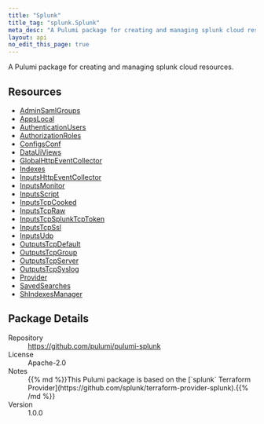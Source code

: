 ```yaml
---
title: "Splunk"
title_tag: "splunk.Splunk"
meta_desc: "A Pulumi package for creating and managing splunk cloud resources."
layout: api
no_edit_this_page: true
---
```


<!-- WARNING: this file was generated by Pulumi Docs Generator. -->
<!-- Do not edit by hand unless you're certain you know what you are doing! -->

A Pulumi package for creating and managing splunk cloud resources.

<h2 id="resources">Resources</h2>
<ul class="api">
    <li><a href="adminsamlgroups" title="AdminSamlGroups"><span class="api-symbol api-symbol--resource"></span>AdminSamlGroups</a></li>
    <li><a href="appslocal" title="AppsLocal"><span class="api-symbol api-symbol--resource"></span>AppsLocal</a></li>
    <li><a href="authenticationusers" title="AuthenticationUsers"><span class="api-symbol api-symbol--resource"></span>AuthenticationUsers</a></li>
    <li><a href="authorizationroles" title="AuthorizationRoles"><span class="api-symbol api-symbol--resource"></span>AuthorizationRoles</a></li>
    <li><a href="configsconf" title="ConfigsConf"><span class="api-symbol api-symbol--resource"></span>ConfigsConf</a></li>
    <li><a href="datauiviews" title="DataUiViews"><span class="api-symbol api-symbol--resource"></span>DataUiViews</a></li>
    <li><a href="globalhttpeventcollector" title="GlobalHttpEventCollector"><span class="api-symbol api-symbol--resource"></span>GlobalHttpEventCollector</a></li>
    <li><a href="indexes" title="Indexes"><span class="api-symbol api-symbol--resource"></span>Indexes</a></li>
    <li><a href="inputshttpeventcollector" title="InputsHttpEventCollector"><span class="api-symbol api-symbol--resource"></span>InputsHttpEventCollector</a></li>
    <li><a href="inputsmonitor" title="InputsMonitor"><span class="api-symbol api-symbol--resource"></span>InputsMonitor</a></li>
    <li><a href="inputsscript" title="InputsScript"><span class="api-symbol api-symbol--resource"></span>InputsScript</a></li>
    <li><a href="inputstcpcooked" title="InputsTcpCooked"><span class="api-symbol api-symbol--resource"></span>InputsTcpCooked</a></li>
    <li><a href="inputstcpraw" title="InputsTcpRaw"><span class="api-symbol api-symbol--resource"></span>InputsTcpRaw</a></li>
    <li><a href="inputstcpsplunktcptoken" title="InputsTcpSplunkTcpToken"><span class="api-symbol api-symbol--resource"></span>InputsTcpSplunkTcpToken</a></li>
    <li><a href="inputstcpssl" title="InputsTcpSsl"><span class="api-symbol api-symbol--resource"></span>InputsTcpSsl</a></li>
    <li><a href="inputsudp" title="InputsUdp"><span class="api-symbol api-symbol--resource"></span>InputsUdp</a></li>
    <li><a href="outputstcpdefault" title="OutputsTcpDefault"><span class="api-symbol api-symbol--resource"></span>OutputsTcpDefault</a></li>
    <li><a href="outputstcpgroup" title="OutputsTcpGroup"><span class="api-symbol api-symbol--resource"></span>OutputsTcpGroup</a></li>
    <li><a href="outputstcpserver" title="OutputsTcpServer"><span class="api-symbol api-symbol--resource"></span>OutputsTcpServer</a></li>
    <li><a href="outputstcpsyslog" title="OutputsTcpSyslog"><span class="api-symbol api-symbol--resource"></span>OutputsTcpSyslog</a></li>
    <li><a href="provider" title="Provider"><span class="api-symbol api-symbol--resource"></span>Provider</a></li>
    <li><a href="savedsearches" title="SavedSearches"><span class="api-symbol api-symbol--resource"></span>SavedSearches</a></li>
    <li><a href="shindexesmanager" title="ShIndexesManager"><span class="api-symbol api-symbol--resource"></span>ShIndexesManager</a></li>
</ul>

<h2 id="package-details">Package Details</h2>
<dl class="package-details">
	<dt>Repository</dt>
	<dd><a href="https://github.com/pulumi/pulumi-splunk">https://github.com/pulumi/pulumi-splunk</a></dd>
	<dt>License</dt>
	<dd>Apache-2.0</dd>
	<dt>Notes</dt>
	<dd>{{% md %}}This Pulumi package is based on the [`splunk` Terraform Provider](https://github.com/splunk/terraform-provider-splunk).{{% /md %}}</dd>
	<dt>Version</dt>
	<dd>1.0.0</dd>
</dl>


